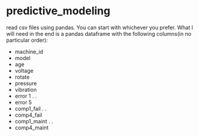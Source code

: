# predictive_modeling
read csv files using pandas.
You can start with whichever you prefer.
What I will need in the end is a pandas dataframe with the following columns(in no particular order):
   - machine_id
   - model 
   - age
   - voltage
   - rotate
   - pressure
   - vibration
   - error 1
   .
   .
   - error 5
   - comp1_fail
   .
   .
   - comp4_fail
   - comp1_maint
   .
   .
   - comp4_maint
